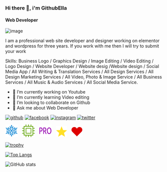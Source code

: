 ### Hi there 👋, i'm GithubElla
#### Web Developer
![image](https://github.com/GithubElla/GithubElla/assets/136187280/34e08030-1cd5-412f-857b-5531f707af2e)

I am a professional web site developer and designer working on elementor and wordpress for three years. If you work with me then I will try to submit your work

Skills: Business Logo / Graphics Design / Image Editing / Video Editing / Logo Design / Website Developer / Website desig /Website design / Social Media App / All Writing & Translation Services / All Design Services / All Design Marketing Services / All Video, Photo & Image Service / All Business Services / All Music & Audio Services / All Social Media Service.

- 🔭 I’m currently working on Youtube 
- 🌱 I’m currently learning Video editing 
- 👯 I’m looking to collaborate on Github 
- 💬 Ask me about Web Developer 


[<img src='https://cdn.jsdelivr.net/npm/simple-icons@3.0.1/icons/github.svg' alt='github' height='40'>](https://github.com/https://github.com/GithubElla)  [<img src='https://cdn.jsdelivr.net/npm/simple-icons@3.0.1/icons/facebook.svg' alt='facebook' height='40'>](https://www.facebook.com/https://www.facebook.com/profile.php?id=100093026863525)  [<img src='https://cdn.jsdelivr.net/npm/simple-icons@3.0.1/icons/instagram.svg' alt='instagram' height='40'>](https://www.instagram.com/amilaava075/)  [<img src='https://cdn.jsdelivr.net/npm/simple-icons@3.0.1/icons/twitter.svg' alt='twitter' height='40'>](https://twitter.com/amila_ava35435)  

<a href='https://archiveprogram.github.com/'><img src='https://raw.githubusercontent.com/acervenky/animated-github-badges/master/assets/acbadge.gif' width='40' height='40'></a> <a href='https://docs.github.com/en/developers'><img src='https://raw.githubusercontent.com/acervenky/animated-github-badges/master/assets/devbadge.gif' width='40' height='40'></a> <a href='https://github.com/pricing'><img src='https://raw.githubusercontent.com/acervenky/animated-github-badges/master/assets/pro.gif' width='40' height='40'></a> <a href='https://stars.github.com/'><img src='https://raw.githubusercontent.com/acervenky/animated-github-badges/master/assets/starbadge.gif' width='35' height='35'></a> <a href='https://docs.github.com/en/github/supporting-the-open-source-community-with-github-sponsors'><img src='https://raw.githubusercontent.com/acervenky/animated-github-badges/master/assets/sponsorbadge.gif' width='35' height='35'></a> 

[![trophy](https://github-profile-trophy.vercel.app/?username=https://github.com/GithubElla)](https://github.com/ryo-ma/github-profile-trophy)

[![Top Langs](https://github-readme-stats.vercel.app/api/top-langs/?username=https://github.com/GithubElla)](https://github.com/anuraghazra/github-readme-stats)

![GitHub stats](https://github-readme-stats.vercel.app/api?username=https://github.com/GithubElla&show_icons=true&count_private=true)  

